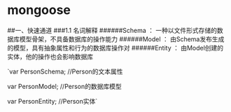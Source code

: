 # mongoose

##一、快速通道
###1.1 名词解释
######Schema  ：  一种以文件形式存储的数据库模型骨架，不具备数据库的操作能力
######Model   ：  由Schema发布生成的模型，具有抽象属性和行为的数据库操作对
######Entity  ：  由Model创建的实体，他的操作也会影响数据库
    
`var PersonSchema;   //Person的文本属性

var PersonModel;    //Person的数据库模型

var PersonEntity;   //Person实体`

